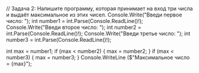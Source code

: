 // Задача 2: Напишите программу, которая принимает на вход три числа и выдаёт максимальное из этих чисел.
Console.Write("Введи первое число: ");
int number1 = int.Parse(Console.ReadLine()!);
Console.Write("Введи второе число: ");
int number2 = int.Parse(Console.ReadLine()!);
Console.Write("Введи третье число: ");
int number3 = int.Parse(Console.ReadLine()!);

int max = number1;
if (max < number2) 
{ max = number2; }
if (max < number3)
{ max = number3; }
Console.WriteLine ($"Максимальное число = {max}");
